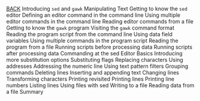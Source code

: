 [BACK](../README.md)
Introducing `sed` and `gawk`
Manipulating Text
Getting to know the `sed` editor
Defining an editor command in the command line
Using multiple editor commands in the command line
Reading editor commands from a file
Getting to know the `gawk` program
Visiting the `gawk` command format
Reading the program script from the command line
Using data field variables
Using multiple commands in the program script
Reading the program from a file
Running scripts before processing data
Running scripts after processing data
Commanding at the sed Editor Basics
Introducing more substitution options
Substituting flags
Replacing characters
Using addresses
Addressing the numeric line
Using text pattern filters
Grouping commands
Deleting lines
Inserting and appending text
Changing lines
Transforming characters
Printing revisited
Printing lines
Printing line numbers
Listing lines
Using files with sed
Writing to a file
Reading data from a file
Summary
